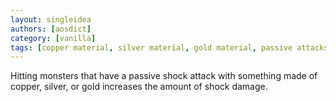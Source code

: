 ```yaml
---
layout: singleidea
authors: [aosdict]
category: [vanilla]
tags: [copper material, silver material, gold material, passive attacks, lightning]
---
```

Hitting monsters that have a passive shock attack with something made of copper, silver, or gold increases the amount of shock damage.
